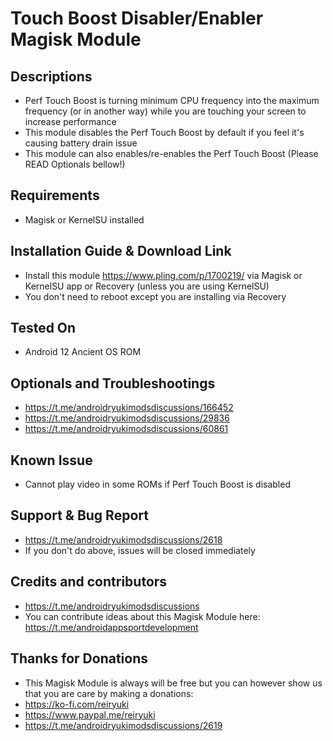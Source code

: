 # Touch Boost Disabler/Enabler Magisk Module

## Descriptions
- Perf Touch Boost is turning minimum CPU frequency into the maximum frequency (or in another way) while you are touching your screen to increase performance
- This module disables the Perf Touch Boost by default if you feel it's causing battery drain issue
- This module can also enables/re-enables the Perf Touch Boost (Please READ Optionals bellow!)

## Requirements
- Magisk or KernelSU installed

## Installation Guide & Download Link
- Install this module https://www.pling.com/p/1700219/ via Magisk or KernelSU app or Recovery (unless you are using KernelSU)
- You don't need to reboot except you are installing via Recovery

## Tested On
- Android 12 Ancient OS ROM

## Optionals and Troubleshootings
- https://t.me/androidryukimodsdiscussions/166452
- https://t.me/androidryukimodsdiscussions/29836
- https://t.me/androidryukimodsdiscussions/60861

## Known Issue
- Cannot play video in some ROMs if Perf Touch Boost is disabled

## Support & Bug Report
- https://t.me/androidryukimodsdiscussions/2618
- If you don't do above, issues will be closed immediately

## Credits and contributors
- https://t.me/androidryukimodsdiscussions
- You can contribute ideas about this Magisk Module here: https://t.me/androidappsportdevelopment

## Thanks for Donations
- This Magisk Module is always will be free but you can however show us that you are care by making a donations:
- https://ko-fi.com/reiryuki
- https://www.paypal.me/reiryuki
- https://t.me/androidryukimodsdiscussions/2619


